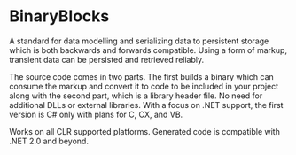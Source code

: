 BinaryBlocks
============

A standard for data modelling and serializing data to persistent storage which is both backwards and forwards compatible. Using a form of markup, transient data can be persisted and retrieved reliably.

The source code comes in two parts. The first builds a binary which can consume the markup and convert it to code to be included in your project along with the second part, which is a library header file. No need for additional DLLs or external libraries. With a focus on .NET support, the first version is C# only with plans for C, CX, and VB.

Works on all CLR supported platforms. Generated code is compatible with .NET 2.0 and beyond.
